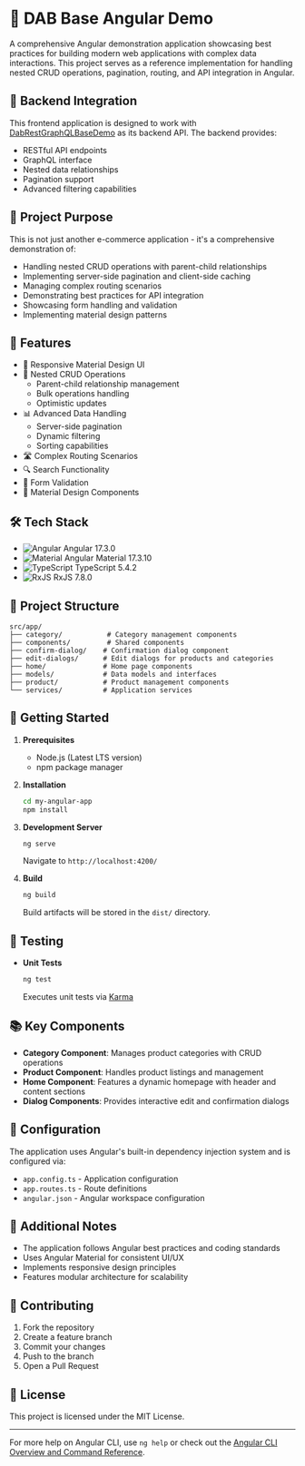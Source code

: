 # 🚀 DAB Base Angular Demo

A comprehensive Angular demonstration application showcasing best practices for building modern web applications with complex data interactions. This project serves as a reference implementation for handling nested CRUD operations, pagination, routing, and API integration in Angular.

## 🔗 Backend Integration

This frontend application is designed to work with [DabRestGraphQLBaseDemo](https://github.com/vvidov/DabRestGraphQLBaseDemo) as its backend API. The backend provides:
- RESTful API endpoints
- GraphQL interface
- Nested data relationships
- Pagination support
- Advanced filtering capabilities

## 🎯 Project Purpose

This is not just another e-commerce application - it's a comprehensive demonstration of:
- Handling nested CRUD operations with parent-child relationships
- Implementing server-side pagination and client-side caching
- Managing complex routing scenarios
- Demonstrating best practices for API integration
- Showcasing form handling and validation
- Implementing material design patterns

## 🚀 Features

- 📱 Responsive Material Design UI
- 🔄 Nested CRUD Operations
  - Parent-child relationship management
  - Bulk operations handling
  - Optimistic updates
- 📊 Advanced Data Handling
  - Server-side pagination
  - Dynamic filtering
  - Sorting capabilities
- 🛣️ Complex Routing Scenarios
- 🔍 Search Functionality
- 📝 Form Validation
- 🎨 Material Design Components

## 🛠️ Tech Stack

- ![Angular](https://img.shields.io/badge/Angular-DD0031?style=flat&logo=angular) Angular 17.3.0
- ![Material](https://img.shields.io/badge/Material-757575?style=flat&logo=material-design) Angular Material 17.3.10
- ![TypeScript](https://img.shields.io/badge/TypeScript-3178C6?style=flat&logo=typescript) TypeScript 5.4.2
- ![RxJS](https://img.shields.io/badge/RxJS-B7178C?style=flat&logo=reactivex) RxJS 7.8.0

## 📁 Project Structure

```
src/app/
├── category/           # Category management components
├── components/         # Shared components
├── confirm-dialog/    # Confirmation dialog component
├── edit-dialogs/      # Edit dialogs for products and categories
├── home/              # Home page components
├── models/            # Data models and interfaces
├── product/           # Product management components
└── services/          # Application services
```

## 🚦 Getting Started

1. **Prerequisites**
   - Node.js (Latest LTS version)
   - npm package manager

2. **Installation**
   ```bash
   cd my-angular-app
   npm install
   ```

3. **Development Server**
   ```bash
   ng serve
   ```
   Navigate to `http://localhost:4200/`

4. **Build**
   ```bash
   ng build
   ```
   Build artifacts will be stored in the `dist/` directory.

## 🧪 Testing

- **Unit Tests**
  ```bash
  ng test
  ```
  Executes unit tests via [Karma](https://karma-runner.github.io)

## 📚 Key Components

- **Category Component**: Manages product categories with CRUD operations
- **Product Component**: Handles product listings and management
- **Home Component**: Features a dynamic homepage with header and content sections
- **Dialog Components**: Provides interactive edit and confirmation dialogs

## 🔧 Configuration

The application uses Angular's built-in dependency injection system and is configured via:
- `app.config.ts` - Application configuration
- `app.routes.ts` - Route definitions
- `angular.json` - Angular workspace configuration

## 📝 Additional Notes

- The application follows Angular best practices and coding standards
- Uses Angular Material for consistent UI/UX
- Implements responsive design principles
- Features modular architecture for scalability

## 🤝 Contributing

1. Fork the repository
2. Create a feature branch
3. Commit your changes
4. Push to the branch
5. Open a Pull Request

## 📄 License

This project is licensed under the MIT License.

---
For more help on Angular CLI, use `ng help` or check out the [Angular CLI Overview and Command Reference](https://angular.io/cli).
